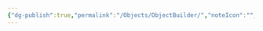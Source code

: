 ```yaml
---
{"dg-publish":true,"permalink":"/Objects/ObjectBuilder/","noteIcon":"","updated":"2023-12-14T03:56:23.692+09:00"}
---
```


